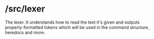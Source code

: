 # /src/lexer

The lexer. It understands how to read the text it's given and outputs properly-formatted tokens which will be used in the command structure, heredocs and more.
